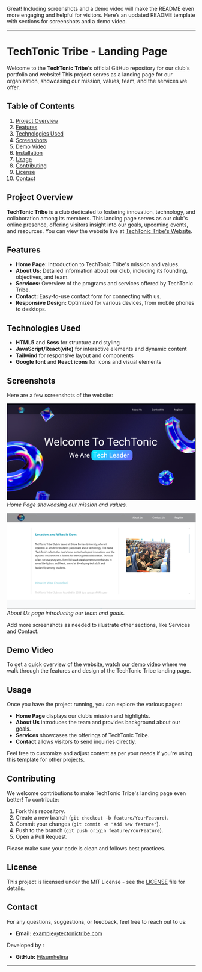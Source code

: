 Great! Including screenshots and a demo video will make the README even more engaging and helpful for visitors. Here’s an updated README template with sections for screenshots and a demo video.

---

# TechTonic Tribe - Landing Page

Welcome to the **TechTonic Tribe**'s official GitHub repository for our club's portfolio and website! This project serves as a landing page for our organization, showcasing our mission, values, team, and the services we offer.

## Table of Contents
1. [Project Overview](#project-overview)
2. [Features](#features)
3. [Technologies Used](#technologies-used)
4. [Screenshots](#screenshots)
5. [Demo Video](#demo-video)
6. [Installation](#installation)
7. [Usage](#usage)
8. [Contributing](#contributing)
9. [License](#license)
10. [Contact](#contact)

## Project Overview

**TechTonic Tribe** is a club dedicated to fostering innovation, technology, and collaboration among its members. This landing page serves as our club's online presence, offering visitors insight into our goals, upcoming events, and resources. You can view the website live at [TechTonic Tribe's Website](https://techtonictribe.netlify.app/).

## Features

- **Home Page:** Introduction to TechTonic Tribe's mission and values.
- **About Us:** Detailed information about our club, including its founding, objectives, and team.
- **Services:** Overview of the programs and services offered by TechTonic Tribe.
- **Contact:** Easy-to-use contact form for connecting with us.
- **Responsive Design:** Optimized for various devices, from mobile phones to desktops.

## Technologies Used

- **HTML5** and **Scss** for structure and styling
- **JavaScript/React(vite)** for interactive elements and dynamic content
- **Tailwind**  for responsive layout and components
- **Google font** and **React icons** for icons and visual elements

## Screenshots

Here are a few screenshots of the website:

![Home Page](./public/assets/Screenshot2.png)
*Home Page showcasing our mission and values.*

![About Us](./public/assets/Screenshot1.png)
*About Us page introducing our team and goals.*

Add more screenshots as needed to illustrate other sections, like Services and Contact.

## Demo Video

To get a quick overview of the website, watch our [demo video](./public/assets/demo.mp4) where we walk through the features and design of the TechTonic Tribe landing page.

## Usage

Once you have the project running, you can explore the various pages:

- **Home Page** displays our club’s mission and highlights.
- **About Us** introduces the team and provides background about our goals.
- **Services** showcases the offerings of TechTonic Tribe.
- **Contact** allows visitors to send inquiries directly.

Feel free to customize and adjust content as per your needs if you're using this template for other projects.

## Contributing

We welcome contributions to make TechTonic Tribe's landing page even better! To contribute:

1. Fork this repository.
2. Create a new branch (`git checkout -b feature/YourFeature`).
3. Commit your changes (`git commit -m "Add new feature"`).
4. Push to the branch (`git push origin feature/YourFeature`).
5. Open a Pull Request.

Please make sure your code is clean and follows best practices.

## License

This project is licensed under the MIT License - see the [LICENSE](LICENSE) file for details.

## Contact

For any questions, suggestions, or feedback, feel free to reach out to us:

- **Email:** [example@tectonictribe.com](mailto:example@tectonictribe.com)

Developed by :

- **GitHub:** [Fitsumhelina](https://github.com/Fitsumhelina)

---

